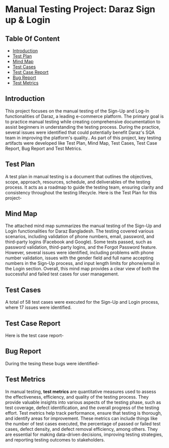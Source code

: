 
# Manual Testing Project: Daraz Sign up & Login




##  Table Of Content
- [Introduction](##introduction)
- [Test Plan](##testplan)
- [Mind Map]()
- [Test Cases]()
- [Test Case Report]()
- [Bug Report]()
- [Test Metrics]()
## Introduction

This project focuses on the manual testing of the Sign-Up and Log-In functionalities of Daraz, a leading e-commerce platform. The primary goal is to practice manual testing while creating comprehensive documentation to assist beginners in understanding the testing process. During the practice, several issues were identified that could potentially benefit Daraz's SQA team in improving the platform's quality.. As part of this project, key testing artifacts were developed like Test Plan, Mind Map, Test Cases, Test Case Report, Bug Report and Test Metrics.
## Test Plan
A test plan in manual testing is a document that outlines the objectives, scope, approach, resources, schedule, and deliverables of the testing process. It acts as a roadmap to guide the testing team, ensuring clarity and consistency throughout the testing lifecycle. Here is the Test Plan for this project-

## Mind Map

The attached mind map summarizes the manual testing of the Sign-Up and Login functionalities for Daraz Bangladesh. The testing covered various scenarios, including validation of phone numbers, email, password, and third-party logins (Facebook and Google). Some tests passed, such as password validation, third-party logins, and the Forgot Password feature. However, several issues were identified, including problems with phone number validation, issues with the gender field and full name accepting numbers in the Sign-Up process, and input length limits for phone/email in the Login section. Overall, this mind map provides a clear view of both the successful and failed test cases for user management.
## Test Cases
A total of 58 test cases were executed for the Sign-Up and Login process, where 17 issues were identified.
## Test Case Report

Here is the test case report-
## Bug Report
During the tesing these bugs were identified-
## Test Metrics

In manual testing, **test metrics** are quantitative measures used to assess the effectiveness, efficiency, and quality of the testing process. They provide valuable insights into various aspects of the testing phase, such as test coverage, defect identification, and the overall progress of the testing effort. Test metrics help track performance, ensure that testing is thorough, and identify areas for improvement. These metrics can include things like the number of test cases executed, the percentage of passed or failed test cases, defect density, and defect removal efficiency, among others. They are essential for making data-driven decisions, improving testing strategies, and reporting testing outcomes to stakeholders.
